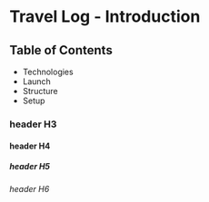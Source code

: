 # Travel Log - Introduction
## Table of Contents
  * Technologies
  * Launch
  * Structure
  * Setup
  
### header H3
#### header H4
##### header H5
###### header H6
